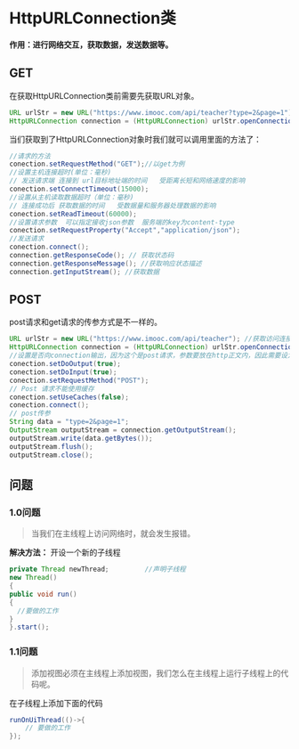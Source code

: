 # HttpURLConnection类
**作用：进行网络交互，获取数据，发送数据等。**
## GET
在获取HttpURLConnection类前需要先获取URL对象。
```java
URL urlStr = new URL("https://www.imooc.com/api/teacher?type=2&page=1"); //获取访问连接（但还没有发送请求）
HttpURLConnection connection = (HttpURLConnection) urlStr.openConnection();// 创建访问对象
```
当们获取到了HttpURLConnection对象时我们就可以调用里面的方法了：
```java
//请求的方法
conection.setRequestMethod("GET");//以get为例
//设置主机连接超时(单位：毫秒)
// 发送请求端 连接到 url目标地址端的时间   受距离长短和网络速度的影响
conection.setConnectTimeout(15000);
//设置从主机读取数据超时（单位：毫秒)
// 连接成功后 获取数据的时间   受数据量和服务器处理数据的影响
conection.setReadTimeout(60000);
//设置请求参数  可以指定接收json参数  服务端的key为content-type
conection.setRequestProperty("Accept","application/json");
//发送请求
conection.connect();
connection.getResponseCode(); // 获取状态码
connection.getResponseMessage(); //获取响应状态描述
connection.getInputStream(); //获取数据
```

## POST
post请求和get请求的传参方式是不一样的。
```java
URL urlStr = new URL("https://www.imooc.com/api/teacher"); //获取访问连接（但还没有发送请求）
HttpURLConnection connection = (HttpURLConnection) urlStr.openConnection();// 创建访问对象
//设置是否向connection输出，因为这个是post请求，参数要放在http正文内，因此需要设为true
conection.setDoOutput(true);
conection.setDoInput(true);
conection.setRequestMethod("POST");
// Post 请求不能使用缓存
conection.setUseCaches(false);
conection.connect();
// post传参
String data = "type=2&page=1";  
OutputStream outputStream = connection.getOutputStream();  
outputStream.write(data.getBytes());  
outputStream.flush();  
outputStream.close();

```
## 问题
### 1.0问题
>当我们在主线程上访问网络时，就会发生报错。

**解决方法：**
开设一个新的子线程
```java
private Thread newThread;         //声明子线程   
new Thread()   
{   
public void run()   
{   
  //要做的工作   
}   
}.start();
```

### 1.1问题
>添加视图必须在主线程上添加视图，我们怎么在主线程上运行子线程上的代码呢。

在子线程上添加下面的代码
```java
runOnUiThread(()->{  
	// 要做的工作
});
```
